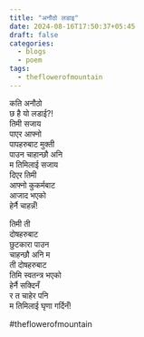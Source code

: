 ```yaml
---
title: "अनौठो लडाइ"
date: 2024-08-16T17:50:37+05:45
draft: false
categories:
  - blogs
  - poem
tags:
  - theflowerofmountain
---
```



कति अनौठो  
छ है यो लडाई?!  
तिमी सजाय  
पाएर आफ्नो  
पापहरुबाट मुक्ती  
पाउन चाहान्छौ अनि  
म तिमिलाई सजाय  
दिएर तिमी  
आफ्नो कुकर्मबाट  
आजाद भएको  
हेर्नै चाहन्नँ!

तिमी ती  
दोषहरुबाट  
छुटकारा पाउन  
चाहन्छौ अनि म  
ती दोषहरुबाट  
तिमि स्वतन्त्र भएको  
हेर्नै सक्दिनँ  
र त चाहेर पनि  
म तिमिलाई घृणा गर्दिनँ!

#theflowerofmountain
